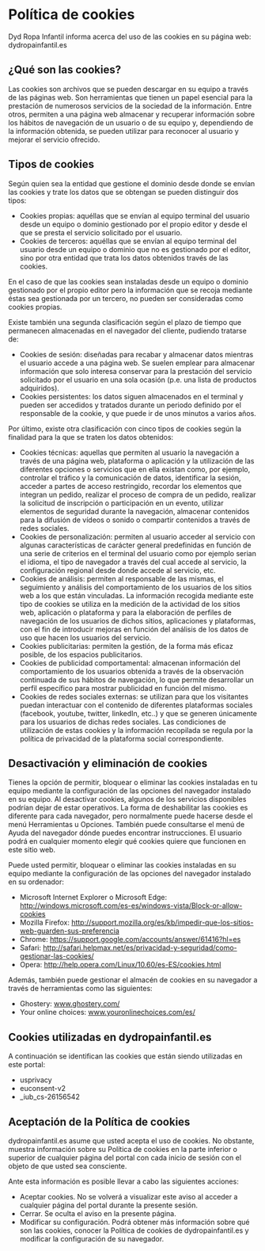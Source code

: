 # Política de cookies

  Dyd Ropa Infantil informa acerca del uso de las cookies en su página web: dydropainfantil.es

## ¿Qué son las cookies?

Las cookies son archivos que se pueden descargar en su equipo a través de las páginas web. Son
herramientas que tienen un papel esencial para la prestación de numerosos servicios de la sociedad de la información. Entre otros, permiten a una página web almacenar y recuperar información sobre los hábitos de navegación de un usuario o de su equipo y, dependiendo de la información obtenida, se pueden utilizar para reconocer al usuario y mejorar el servicio ofrecido.

## Tipos de cookies

Según quien sea la entidad que gestione el dominio desde donde se envían las cookies y trate los
datos que se obtengan se pueden distinguir dos tipos:

- Cookies propias: aquéllas que se envían al equipo terminal del usuario desde un equipo o dominio
gestionado por el propio editor y desde el que se presta el servicio solicitado por el usuario.
- Cookies de terceros: aquéllas que se envían al equipo terminal del usuario desde un equipo o
dominio que no es gestionado por el editor, sino por otra entidad que trata los datos obtenidos través de las cookies.

En el caso de que las cookies sean instaladas desde un equipo o dominio gestionado por el propio
editor pero la información que se recoja mediante éstas sea gestionada por un tercero, no pueden ser consideradas como cookies propias.

Existe también una segunda clasificación según el plazo de tiempo que permanecen almacenadas en el
navegador del cliente, pudiendo tratarse de:

- Cookies de sesión: diseñadas para recabar y almacenar datos mientras el usuario accede a una
página web. Se suelen emplear para almacenar información que solo interesa conservar para la prestación del servicio solicitado por el usuario en una sola ocasión (p.e. una lista de productos adquiridos).
- Cookies persistentes: los datos siguen almacenados en el terminal y pueden ser accedidos y
tratados durante un periodo definido por el responsable de la cookie, y que puede ir de unos minutos a varios años.

Por último, existe otra clasificación con cinco tipos de cookies según la finalidad para la que se
traten los datos obtenidos:

- Cookies técnicas: aquellas que permiten al usuario la navegación a través de una página web,
plataforma o aplicación y la utilización de las diferentes opciones o servicios que en ella existan
como, por ejemplo, controlar el tráfico y la comunicación de datos, identificar la sesión, acceder a partes de acceso restringido, recordar los elementos que integran un pedido, realizar el proceso de compra de un pedido, realizar la solicitud de inscripción o participación en un evento, utilizar elementos de seguridad durante la navegación, almacenar contenidos para la difusión de vídeos o sonido o compartir contenidos a través de redes sociales.
- Cookies de personalización: permiten al usuario acceder al servicio con algunas características de
carácter general predefinidas en función de una serie de criterios en el terminal del usuario como por
ejemplo serian el idioma, el tipo de navegador a través del cual accede al servicio, la configuración regional desde donde accede al servicio, etc.
- Cookies de análisis: permiten al responsable de las mismas, el seguimiento y análisis del
comportamiento de los usuarios de los sitios web a los que están vinculadas. La información recogida mediante este tipo de cookies se utiliza en la medición de la actividad de los sitios web, aplicación o plataforma y para la elaboración de perfiles de navegación de los usuarios de dichos sitios, aplicaciones y plataformas, con el fin de introducir mejoras en función del análisis de los datos de uso que hacen los usuarios del servicio.
- Cookies publicitarias: permiten la gestión, de la forma más eficaz posible, de los espacios publicitarios.
- Cookies de publicidad comportamental: almacenan información del comportamiento de los usuarios
obtenida a través de la observación continuada de sus hábitos de navegación, lo que permite desarrollar un
perfil específico para mostrar publicidad en función del mismo.
- Cookies de redes sociales externas: se utilizan para que los visitantes puedan interactuar con el
contenido de diferentes plataformas sociales (facebook, youtube, twitter, linkedIn, etc..) y que se generen únicamente para los usuarios de dichas redes sociales. Las condiciones de utilización de estas cookies y la información recopilada se regula por la política de privacidad de la plataforma social correspondiente.

## Desactivación y eliminación de cookies

Tienes la opción de permitir, bloquear o eliminar las cookies instaladas en tu equipo mediante la
configuración de las opciones del navegador instalado en su equipo. Al desactivar cookies, algunos de los servicios disponibles podrían dejar de estar operativos. La forma de deshabilitar las cookies es diferente para cada navegador, pero normalmente puede hacerse desde el menú Herramientas u Opciones. También puede consultarse el menú de Ayuda del navegador dónde puedes encontrar instrucciones. El usuario podrá en cualquier momento elegir qué cookies quiere que funcionen en este sitio web.

Puede usted permitir, bloquear o eliminar las cookies instaladas en su equipo mediante la configuración de las opciones del navegador instalado en su ordenador:

- Microsoft Internet Explorer o Microsoft Edge:
<http://windows.microsoft.com/es-es/windows-vista/Block-or-allow-cookies>
- Mozilla Firefox:
<http://support.mozilla.org/es/kb/impedir-que-los-sitios-web-guarden-sus-preferencia>
- Chrome: <https://support.google.com/accounts/answer/61416?hl=es>
- Safari: <http://safari.helpmax.net/es/privacidad-y-seguridad/como-gestionar-las-cookies/>
- Opera: <http://help.opera.com/Linux/10.60/es-ES/cookies.html>

Además, también puede gestionar el almacén de cookies en su navegador a través de herramientas como
las siguientes:

- Ghostery: www.ghostery.com/
- Your online choices: www.youronlinechoices.com/es/

## Cookies utilizadas en dydropainfantil.es

A continuación se identifican las cookies que están siendo utilizadas en este portal:

- usprivacy
- euconsent-v2
- _iub_cs-26156542

## Aceptación de la Política de cookies

dydropainfantil.es asume que usted acepta el uso de cookies. No obstante, muestra información sobre su
Política de cookies en la parte inferior o superior de cualquier página del portal con cada inicio de sesión con el objeto de que usted sea consciente.

Ante esta información es posible llevar a cabo las siguientes acciones:

- Aceptar cookies. No se volverá a visualizar este aviso al acceder a cualquier página del portal
durante la presente sesión.
- Cerrar. Se oculta el aviso en la presente página.
- Modificar su configuración. Podrá obtener más información sobre qué son las cookies, conocer la
Política de cookies de dydropainfantil.es y modificar la configuración de su navegador.
